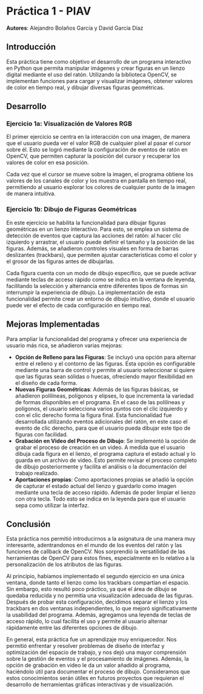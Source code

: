 # Práctica 1 - PIAV

**Autores**: Alejandro Bolaños García y David García Díaz

## Introducción
Esta práctica tiene como objetivo el desarrollo de un programa interactivo en Python que permita manipular imágenes y crear figuras en un lienzo digital mediante el uso del ratón. Utilizando la biblioteca OpenCV, se implementan funciones para cargar y visualizar imágenes, obtener valores de color en tiempo real, y dibujar diversas figuras geométricas.

## Desarrollo
### Ejercicio 1a: Visualización de Valores RGB
El primer ejercicio se centra en la interacción con una imagen, de manera que el usuario pueda ver el valor RGB de cualquier píxel al pasar el cursor sobre él. Esto se logró mediante la configuración de eventos de ratón en OpenCV, que permiten capturar la posición del cursor y recuperar los valores de color en esa posición. 

Cada vez que el cursor se mueve sobre la imagen, el programa obtiene los valores de los canales de color y los muestra en pantalla en tiempo real, permitiendo al usuario explorar los colores de cualquier punto de la imagen de manera intuitiva.

### Ejercicio 1b: Dibujo de Figuras Geométricas
En este ejercicio se habilita la funcionalidad para dibujar figuras geométricas en un lienzo interactivo. Para esto, se emplea un sistema de detección de eventos que captura las acciones del ratón: al hacer clic izquierdo y arrastrar, el usuario puede definir el tamaño y la posición de las figuras. Además, se añadieron controles visuales en forma de barras deslizantes (trackbars), que permiten ajustar características como el color y el grosor de las figuras antes de dibujarlas.

Cada figura cuenta con un modo de dibujo específico, que se puede activar mediante teclas de acceso rápido como se indica en la ventana de leyenda, facilitando la selección y alternancia entre diferentes tipos de formas sin interrumpir la experiencia de dibujo. La implementación de esta funcionalidad permite crear un entorno de dibujo intuitivo, donde el usuario puede ver el efecto de cada configuración en tiempo real.

## Mejoras Implementadas
Para ampliar la funcionalidad del programa y ofrecer una experiencia de usuario más rica, se añadieron varias mejoras:

- **Opción de Relleno para las Figuras**: Se incluyó una opción para alternar entre el relleno y el contorno de las figuras. Esta opción es configurable mediante una barra de control y permite al usuario seleccionar si quiere que las figuras sean sólidas o huecas, ofreciendo mayor flexibilidad en el diseño de cada forma.
- **Nuevas Figuras Geométricas**: Además de las figuras básicas, se añadieron polilíneas, polígonos y elipses, lo que incrementa la variedad de formas disponibles en el programa. En el caso de las polilíneas y polígonos, el usuario selecciona varios puntos con el clic izquierdo y con el clic derecho forma la figura final. Esta funcionalidad fue desarrollada utilizando eventos adicionales del ratón, en este caso el evento de clic derecho, para que el usuario pueda dibujar este tipo de figuras con facilidad.
- **Grabación en Video del Proceso de Dibujo**: Se implementó la opción de grabar el proceso de creación en un video. A medida que el usuario dibuja cada figura en el lienzo, el programa captura el estado actual y lo guarda en un archivo de video. Esto permite revisar el proceso completo de dibujo posteriormente y facilita el análisis o la documentación del trabajo realizado.
- **Aportaciones propias**: Como aportaciones propias se añadió la opción de capturar el estado actual del lienzo y guardarlo como imagen mediante una tecla de acceso rápido. Además de poder limpiar el lienzo con otra tecla. Todo esto se indica en la leyenda para que el usuario sepa como utilizar la interfaz.

## Conclusión
Esta práctica nos permitió introducirnos a la asignatura de una manera muy interesante, adentrandonos en el mundo de los eventos del ratón y las funciones de callback de OpenCV. Nos sorprendió la versatilidad de las herramientas de OpenCV para estos fines, especialmente en lo relativo a la personalización de los atributos de las figuras.

Al principio, habíamos implementado el segundo ejercicio en una única ventana, donde tanto el lienzo como los trackbars compartían el espacio. Sin embargo, esto resultó poco práctico, ya que el área de dibujo se quedaba reducida y no permitía una visualización adecuada de las figuras. Después de probar esta configuración, decidimos separar el lienzo y los trackbars en dos ventanas independientes, lo que mejoró significativamente la usabilidad del programa. Además, agregamos una leyenda de teclas de acceso rápido, lo cual facilita el uso y permite al usuario alternar rápidamente entre las diferentes opciones de dibujo.

En general, esta práctica fue un aprendizaje muy enriquecedor. Nos permitió enfrentar y resolver problemas de diseño de interfaz y optimización del espacio de trabajo, y nos dejó una mayor comprensión sobre la gestión de eventos y el procesamiento de imágenes. Además, la opción de grabación en video le da un valor añadido al programa, haciéndolo útil para documentar el proceso de dibujo. Consideramos que estos conocimientos serán útiles en futuros proyectos que requieran el desarrollo de herramientas gráficas interactivas y de visualización. 
